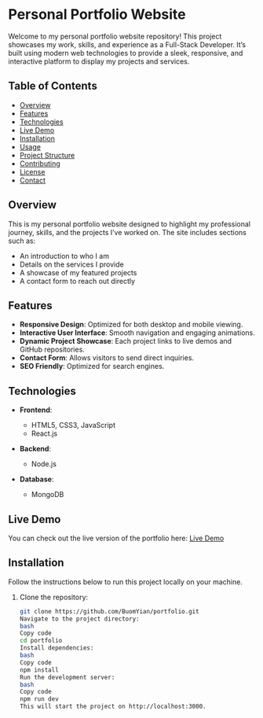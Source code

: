 # Personal Portfolio Website

Welcome to my personal portfolio website repository! This project showcases my work, skills, and experience as a Full-Stack Developer. It’s built using modern web technologies to provide a sleek, responsive, and interactive platform to display my projects and services.

## Table of Contents

- [Overview](#overview)
- [Features](#features)
- [Technologies](#technologies)
- [Live Demo](#live-demo)
- [Installation](#installation)
- [Usage](#usage)
- [Project Structure](#project-structure)
- [Contributing](#contributing)
- [License](#license)
- [Contact](#contact)

## Overview

This is my personal portfolio website designed to highlight my professional journey, skills, and the projects I’ve worked on. The site includes sections such as:

- An introduction to who I am
- Details on the services I provide
- A showcase of my featured projects
- A contact form to reach out directly

## Features

- **Responsive Design**: Optimized for both desktop and mobile viewing.
- **Interactive User Interface**: Smooth navigation and engaging animations.
- **Dynamic Project Showcase**: Each project links to live demos and GitHub repositories.
- **Contact Form**: Allows visitors to send direct inquiries.
- **SEO Friendly**: Optimized for search engines.

## Technologies

- **Frontend**:

  - HTML5, CSS3, JavaScript
  - React.js

- **Backend**:
  - Node.js
- **Database**:
  - MongoDB

## Live Demo

You can check out the live version of the portfolio here: [Live Demo](https://maaltech.me)

## Installation

Follow the instructions below to run this project locally on your machine.

1. Clone the repository:
   ```bash
   git clone https://github.com/BuomYian/portfolio.git
   Navigate to the project directory:
   bash
   Copy code
   cd portfolio
   Install dependencies:
   bash
   Copy code
   npm install
   Run the development server:
   bash
   Copy code
   npm run dev
   This will start the project on http://localhost:3000.
   ```
